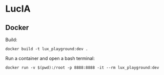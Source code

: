 # LucIA

## Docker

Build:
```
docker build -t lux_playground:dev .
```

Run a container and open a bash terminal:
```
docker run -v $(pwd):/root -p 8888:8888 -it --rm lux_playground:dev
```
